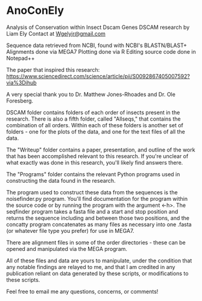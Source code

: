 # AnoConEly
Analysis of Conservation within Insect Dscam Genes
DSCAM research by Liam Ely
Contact at Wgelyjr@gmail.com

Sequence data retrieved from NCBI, found with NCBI's BLASTN/BLAST+
Alignments done via MEGA7
Plotting done via R
Editing source code done in Notepad++

The paper that inspired this research: https://www.sciencedirect.com/science/article/pii/S0092867405007592?via%3Dihub

A very special thank you to Dr. Matthew Jones-Rhoades and Dr. Ole Foresberg.

DSCAM folder contains folders of each order of insects present in the research.
There is also a fifth folder, called "Allseqs," that contains the combination
of all orders. Within each of these folders is another set of folders - one for
the plots of the data, and one for the text files of all the data. 

The "Writeup" folder contains a paper, presentation, and outline of the work that
has been accomplished relevant to this research. If you're unclear of what exactly
was done in this research, you'll likely find answers there.

The "Programs" folder contains the relevant Python programs used in constructing
the data found in the research.

The program used to construct these data from the sequences is the noisefinder.py 
program. You'll find documentation for the program within the source code or
by running the program with the argument <-h>. The seqfinder program takes a fasta
file and a start and stop position and returns the sequence including and between
those two positions, and the concatty program concatenates as many files as
necessary into one .fasta (or whatever file type you prefer) for use in MEGA7.

There are alignment files in some of the order directories - these can be opened
and manipulated via the MEGA program.

All of these files and data are yours to manipulate, under the condition that any
notable findings are relayed to me, and that I am credited in any publication
reliant on data generated by these scripts, or modifications to these scripts.

Feel free to email me any questions, concerns, or comments!
